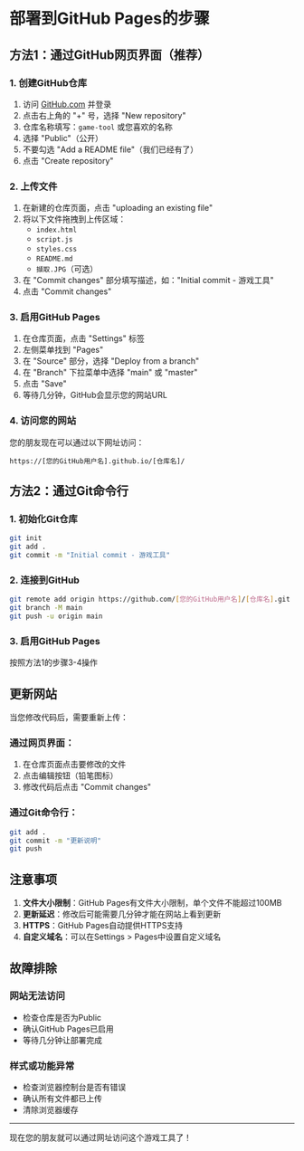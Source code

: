 # 部署到GitHub Pages的步骤

## 方法1：通过GitHub网页界面（推荐）

### 1. 创建GitHub仓库
1. 访问 [GitHub.com](https://github.com) 并登录
2. 点击右上角的 "+" 号，选择 "New repository"
3. 仓库名称填写：`game-tool` 或您喜欢的名称
4. 选择 "Public"（公开）
5. 不要勾选 "Add a README file"（我们已经有了）
6. 点击 "Create repository"

### 2. 上传文件
1. 在新建的仓库页面，点击 "uploading an existing file"
2. 将以下文件拖拽到上传区域：
   - `index.html`
   - `script.js`
   - `styles.css`
   - `README.md`
   - `擷取.JPG`（可选）
3. 在 "Commit changes" 部分填写描述，如："Initial commit - 游戏工具"
4. 点击 "Commit changes"

### 3. 启用GitHub Pages
1. 在仓库页面，点击 "Settings" 标签
2. 左侧菜单找到 "Pages"
3. 在 "Source" 部分，选择 "Deploy from a branch"
4. 在 "Branch" 下拉菜单中选择 "main" 或 "master"
5. 点击 "Save"
6. 等待几分钟，GitHub会显示您的网站URL

### 4. 访问您的网站
您的朋友现在可以通过以下网址访问：
```
https://[您的GitHub用户名].github.io/[仓库名]/
```

## 方法2：通过Git命令行

### 1. 初始化Git仓库
```bash
git init
git add .
git commit -m "Initial commit - 游戏工具"
```

### 2. 连接到GitHub
```bash
git remote add origin https://github.com/[您的GitHub用户名]/[仓库名].git
git branch -M main
git push -u origin main
```

### 3. 启用GitHub Pages
按照方法1的步骤3-4操作

## 更新网站

当您修改代码后，需要重新上传：

### 通过网页界面：
1. 在仓库页面点击要修改的文件
2. 点击编辑按钮（铅笔图标）
3. 修改代码后点击 "Commit changes"

### 通过Git命令行：
```bash
git add .
git commit -m "更新说明"
git push
```

## 注意事项

1. **文件大小限制**：GitHub Pages有文件大小限制，单个文件不能超过100MB
2. **更新延迟**：修改后可能需要几分钟才能在网站上看到更新
3. **HTTPS**：GitHub Pages自动提供HTTPS支持
4. **自定义域名**：可以在Settings > Pages中设置自定义域名

## 故障排除

### 网站无法访问
- 检查仓库是否为Public
- 确认GitHub Pages已启用
- 等待几分钟让部署完成

### 样式或功能异常
- 检查浏览器控制台是否有错误
- 确认所有文件都已上传
- 清除浏览器缓存

---

现在您的朋友就可以通过网址访问这个游戏工具了！

